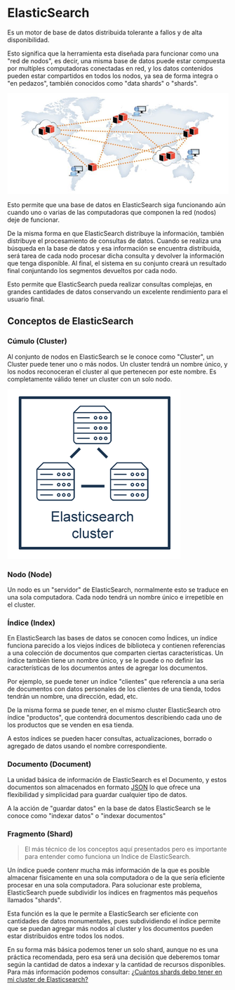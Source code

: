 # ElasticSearch

Es un motor de base de datos distribuida tolerante a fallos y de alta disponibilidad.

Esto significa que la herramienta esta diseñada para funcionar como una "red de nodos", es decir, una misma base de datos puede estar compuesta por multíples computadoras conectadas en red, y los datos contenidos pueden estar compartidos en todos los nodos, ya sea de forma integra o "en pedazos", también conocidos como "data shards" o "shards".

![Base de datos distribuida](../distributed_database.jpg "Base de datos distribuida")

Esto permite que una base de datos en ElasticSearch siga funcionando aún cuando uno o varias de las computadoras que componen la red (nodos) deje de funcionar.

De la misma forma en que ElasticSearch distribuye la información, también distribuye el procesamiento de consultas de datos. Cuando se realiza una búsqueda en la base de datos y esa información se encuentra distribuida, será tarea de cada nodo procesar dicha consulta y devolver la información que tenga disponible. Al final, el sistema en su conjunto creará un resultado final conjuntando los segmentos devueltos por cada nodo.

Esto permite que ElasticSearch pueda realizar consultas complejas, en grandes cantidades de datos conservando un excelente rendimiento para el usuario final.

## Conceptos de ElasticSearch

### Cúmulo (Cluster)

Al conjunto de nodos en ElasticSearch se le conoce como "Cluster", un Cluster puede tener uno o más nodos.
Un cluster tendrá un nombre único, y los nodos reconoceran el cluster al que pertenecen por este nombre.
Es completamente válido tener un cluster con un solo nodo.

![ElasticSearch Cluster](../elasticsearch_001.png "ElasticSearch Cluster")

### Nodo (Node)

Un nodo es un "servidor" de ElasticSearch, normalmente esto se traduce en una sola computadora.
Cada nodo tendrá un nombre único e irrepetible en el cluster.

### Índice (Index)

En ElasticSearch las bases de datos se conocen como Índices, un índice funciona parecido a los viejos índices de biblioteca y contienen referencias a una colección de documentos que comparten ciertas características.
Un índice también tiene un nombre único, y se le puede o no definir las características de los documentos antes de agregar los documentos.

Por ejemplo, se puede tener un índice "clientes" que referencia a una seria de documentos con datos personales de los clientes de una tienda, todos tendrán un nombre, una dirección, edad, etc.

De la misma forma se puede tener, en el mismo cluster ElasticSearch otro índice "productos", que contendrá documentos describiendo cada uno de los productos que se venden en esa tienda.

A estos índices se pueden hacer consultas, actualizaciones, borrado o agregado de datos usando el nombre correspondiente.

### Documento (Document)

La unidad básica de información de ElasticSearch es el Documento, y estos documentos son almacenados en formato [JSON](https://es.wikipedia.org/wiki/JSON) lo que ofrece una flexibilidad y simplicidad para guardar cualquier tipo de datos.

A la acción de "guardar datos" en la base de datos ElasticSearch se le conoce como "indexar datos" o "indexar documentos"

### Fragmento (Shard)

> El más técnico de los conceptos aquí presentados pero es importante para entender como funciona un Indice de ElasticSearch.

Un índice puede contenr mucha más información de la que es posible almacenar físicamente en una sola computadora o de la que sería eficiente procesar en una sola computadora. Para solucionar este problema, ElasticSearch puede subdividir los índices en fragmentos más pequeños llamados "shards".

Esta función es la que le permite a ElasticSearch ser eficiente con cantidades de datos monumentales, pues subdividiendo el índice permite que se puedan agregar más nodos al cluster y los documentos pueden estar distribuidos entre todos los nodos.

En su forma más básica podemos tener un solo shard, aunque no es una práctica recomendada, pero esa será una decisión que deberemos tomar según la cantidad de datos a indexar y la cantidad de recursos disponibles. Para más información podemos consultar: [¿Cuántos shards debo tener en mi cluster de Elasticsearch?](https://www.elastic.co/blog/cuantos-shards-debo-tener-en-mi-cluster-de-elasticsearch)
